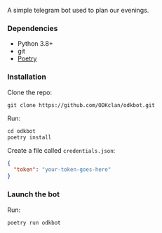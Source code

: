 A simple telegram bot used to plan our evenings.

### Dependencies

- Python 3.8+
- git
- [Poetry](https://python-poetry.org/)

### Installation

Clone the repo:

```
git clone https://github.com/ODKclan/odkbot.git
```

Run:

```console
cd odkbot
poetry install
```

Create a file called `credentials.json`:

```json
{
  "token": "your-token-goes-here"
}
```

### Launch the bot

Run:

```console
poetry run odkbot
```
